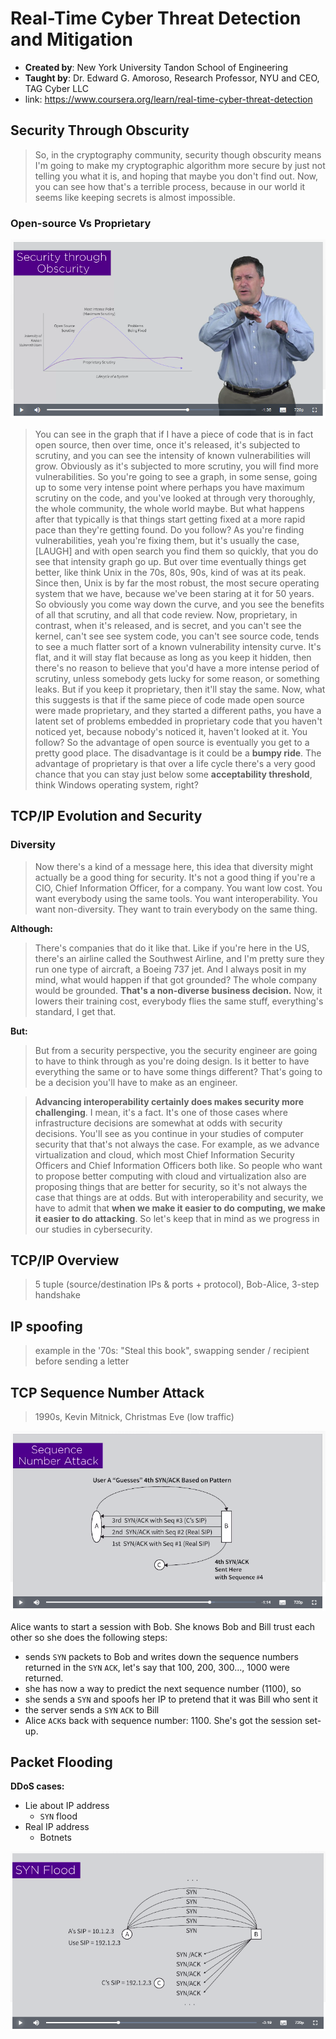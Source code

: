 # Real-Time Cyber Threat Detection and Mitigation

 - **Created by**:  New York University Tandon School of Engineering
 - **Taught by**:  Dr. Edward G. Amoroso, Research Professor, NYU and CEO, TAG Cyber LLC
 - link: https://www.coursera.org/learn/real-time-cyber-threat-detection
 
## Security Through Obscurity

> So, in the cryptography community, security though obscurity means I'm going to make my cryptographic algorithm more secure by just not telling you what it is, and hoping that maybe you don't find out. Now, you can see how that's a terrible process, because in our world it seems like keeping secrets is almost impossible.

### Open-source Vs Proprietary

![open_source_vs_proprietary_lifecycle.png](imgs/open_source_vs_proprietary_lifecycle.png)

> You can see in the graph that if I have a piece of code that is in fact open source, then over time, once it's released, it's subjected to scrutiny, and you can see the intensity of known vulnerabilities will grow. Obviously as it's subjected to more scrutiny, you will find more vulnerabilities. So you're going to see a graph, in some sense, going up to some very intense point where perhaps you have maximum scrutiny on the code, and you've looked at through very thoroughly, the whole community, the whole world maybe. But what happens after that typically is that things start getting fixed at a more rapid pace than they're getting found. Do you follow? As you're finding vulnerabilities, yeah you're fixing them, but it's usually the case, [LAUGH] and with open search you find them so quickly, that you do see that intensity graph go up. But over time eventually things get better, like think Unix in the 70s, 80s, 90s, kind of was at its peak. Since then, Unix is by far the most robust, the most secure operating system that we have, because we've been staring at it for 50 years. So obviously you come way down the curve, and you see the benefits of all that scrutiny, and all that code review. Now, proprietary, in contrast, when it's released, and is secret, and you can't see the kernel, can't see see system code, you can't see source code, tends to see a much flatter sort of a known vulnerability intensity curve. It's flat, and it will stay flat because as long as you keep it hidden, then there's no reason to believe that you'd have a more intense period of scrutiny, unless somebody gets lucky for some reason, or something leaks. But if you keep it proprietary, then it'll stay the same. Now, what this suggests is that if the same piece of code made open source were made proprietary, and they started a different paths, you have a latent set of problems embedded in proprietary code that you haven't noticed yet, because nobody's noticed it, haven't looked at it. You follow? So the advantage of open source is eventually you get to a pretty good place. The disadvantage is it could be a **bumpy ride**. The advantage of proprietary is that over a life cycle there's a very good chance that you can stay just below some **acceptability threshold**, think Windows operating system, right?


## TCP/IP Evolution and Security

### Diversity

> Now there's a kind of a message here, this idea that diversity might actually be a good thing for security. It's not a good thing if you're a CIO, Chief Information Officer, for a company. You want low cost. You want everybody using the same tools. You want interoperability. You want non-diversity. They want to train everybody on the same thing.

**Although:**

>There's companies that do it like that. Like if you're here in the US, there's an airline called the Southwest Airline, and I'm pretty sure they run one type of aircraft, a Boeing 737 jet. And I always posit in my mind, what would happen if that got grounded? The whole company would be grounded. **That's a non-diverse business decision.** Now, it lowers their training cost, everybody flies the same stuff, everything's standard, I get that.

**But:**

> But from a security perspective, you the security engineer are going to have to think through as you're doing design. Is it better to have everything the same or to have some things different? That's going to be a decision you'll have to make as an engineer.

> **Advancing interoperability certainly does makes security more challenging**. I mean, it's a fact. It's one of those cases where infrastructure decisions are somewhat at odds with security decisions. You'll see as you continue in your studies of computer security that that's not always the case. For example, as we advance virtualization and cloud, which most Chief Information Security Officers and Chief Information Officers both like. So people who want to propose better computing with cloud and virtualization also are proposing things that are better for security, so it's not always the case that things are at odds. But with interoperability and security, we have to admit that **when we make it easier to do computing, we make it easier to do attacking**. So let's keep that in mind as we progress in our studies in cybersecurity.

## TCP/IP Overview

> 5 tuple (source/destination IPs & ports + protocol), Bob-Alice, 3-step handshake

## IP spoofing

> example in the '70s: "Steal this book",  swapping sender / recipient before sending a letter

## TCP Sequence Number Attack

> 1990s, Kevin Mitnick, Christmas Eve (low traffic)

![sequence_number_attack.png](imgs/sequence_number_attack.png)

Alice wants to start a session with Bob. She knows Bob and Bill trust each other so she does the following steps:

 - sends `SYN` packets to Bob and writes down the sequence numbers returned in the `SYN` `ACK`, let's say that 100, 200, 300..., 1000 were returned.
 - she has now a way to predict the next sequence number (1100), so
 - she sends a `SYN` and spoofs her IP to pretend that it was Bill who sent it
 - the server sends a `SYN` `ACK` to Bill
 - Alice `ACK`s back with sequence number: 1100. She's got the session set-up.

## Packet Flooding

**DDoS cases:**

 - Lie about IP address
     - `SYN` flood
 - Real IP address
     - Botnets

![DDoS_SYN_flood.png](imgs/DDoS_SYN_flood.png)  
